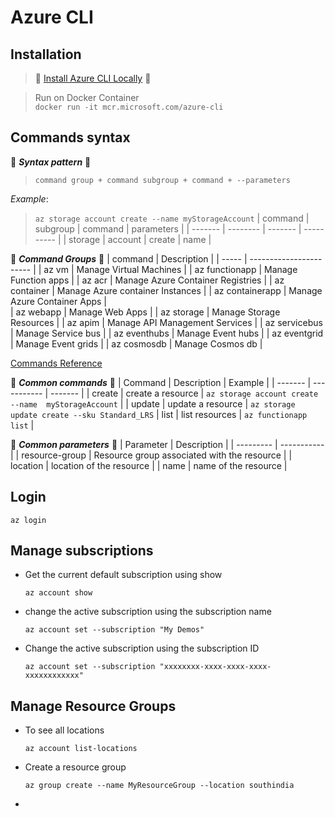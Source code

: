 # Azure CLI

## Installation
>  🌟 [Install Azure CLI Locally](https://learn.microsoft.com/en-us/cli/azure/install-azure-cli) 🌟

> Run on Docker Container <br />
> `docker run -it mcr.microsoft.com/azure-cli`

## Commands syntax
🌟 ***Syntax pattern*** 🌟
> `command group + command subgroup + command + --parameters`


*Example*:
> `az storage account create --name myStorageAccount`
> | command | subgroup | command | parameters |
> | ------- | -------- | ------- | ---------- |
> | storage | account | create | name |

🌟 ***Command Groups*** 🌟
| command | Description |
| ----- | ----------------------- |
| az vm | Manage Virtual Machines |
| az functionapp | Manage Function apps |
| az acr | Manage Azure Container Registries |
| az container | Manage Azure container Instances |
| az containerapp | Manage Azure Container Apps |  
| az webapp | Manage Web Apps |
| az storage | Manage Storage Resources |
| az apim | Manage API Management Services |
| az servicebus | Manage Service bus |
| az eventhubs | Manage Event hubs |
| az eventgrid | Manage Event grids |
| az cosmosdb | Manage Cosmos db |

[Commands Reference](https://learn.microsoft.com/en-us/cli/azure/reference-index?view=azure-cli-latest)

🌟 ***Common commands*** 🌟
| Command | Description | Example |
| ------- | ----------- | ------- |
| create  | create a resource | `az storage account create --name  myStorageAccount` |
| update  | update a resource | `az storage update create --sku Standard_LRS`
| list    | list resources | `az functionapp list` |

🌟 ***Common parameters*** 🌟
| Parameter | Description |
| --------- | ----------- |
| resource-group | Resource group associated with the resource |
| location | location of the resource |
| name | name of the resource |



## Login 
```
az login
```

## Manage subscriptions
- Get the current default subscription using show
    ```
    az account show
    ```

- change the active subscription using the subscription name
    ```
    az account set --subscription "My Demos"
    ```

- Change the active subscription using the subscription ID
    ```
    az account set --subscription "xxxxxxxx-xxxx-xxxx-xxxx-xxxxxxxxxxxx"
    ```

## Manage Resource Groups
- To see all locations
    ```
    az account list-locations
    ```

- Create a resource group
    ```
    az group create --name MyResourceGroup --location southindia
    ```

- 





